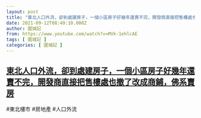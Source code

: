 ```yaml
---
layout: post
title: "東北人口外流，卻到處建房子，一個小區房子好幾年還賣不完，開發商直接把售樓處也撤了改成商鋪，佛系賣房"
date: 2021-09-12T08:49:10.000Z
author: 圍城記
from: https://www.youtube.com/watch?v=MVk-1ehlcAE
tags: [ 圍城記 ]
categories: [ 圍城記 ]
---
```

<!--1631436550000-->
[東北人口外流，卻到處建房子，一個小區房子好幾年還賣不完，開發商直接把售樓處也撤了改成商鋪，佛系賣房](https://www.youtube.com/watch?v=MVk-1ehlcAE)
------

<div>
#東北樓市 #房地產 #人口外流
</div>
